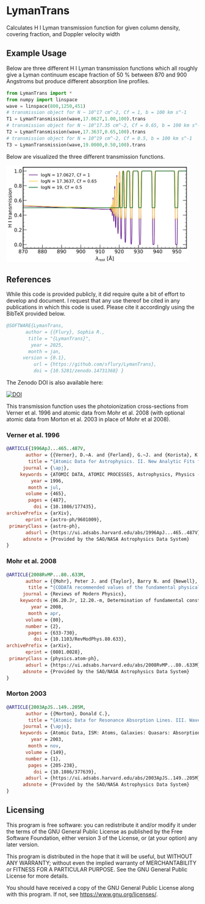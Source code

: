 # LymanTrans
Calculates H I Lyman transmission function for given column density, 
covering fraction, and Doppler velocity width

## Example Usage

Below are three different H I Lyman transmission functions which all
roughly give a Lyman continuum escape fraction of 50 % between 870 
and 900 Angstroms but produce different absorption line profiles.

``` python
from LymanTrans import *
from numpy import linspace
wave = linspace(800,1250,451)
# transmission object for N ~ 10^17 cm^-2, Cf = 1, b = 100 km s^-1
T1 = LymanTransmission(wave,17.0627,1.00,100).trans
# transmission object for N ~ 10^17.35 cm^-2, Cf = 0.65, b = 100 km s^-1
T2 = LymanTransmission(wave,17.3637,0.65,100).trans
# transmission object for N = 10^19 cm^-2, Cf = 0.5, b = 100 km s^-1
T3 = LymanTransmission(wave,19.0000,0.50,100).trans
```

Below are visualized the three different transmission functions.

<img width="480" alt="image of three different H I Lyman transmission functions for LyC escape of 50%" src="https://github.com/sflury/LymanTrans/blob/main/hi_lyman50.png">

## References

While this code is provided publicly, it did require quite a bit of effort to develop 
and document. I request that any use thereof be cited in any publications in which 
this code is used. Please cite it accordingly using the BibTeX provided below.

``` bibtex
@SOFTWARE{LymanTrans,
       author = {{Flury}, Sophia R.,
        title = "{LymanTrans}",
         year = 2025,
        month = jan,
      version = {0.1},
          url = {https://github.com/sflury/LymanTrans},
          doi = {10.5281/zenodo.14731368} }
```

The Zenodo DOI is also available here:

[![DOI](https://zenodo.org/badge/DOI/10.5281/zenodo.14731368.svg)](https://doi.org/10.5281/zenodo.14731368)


This transmission function uses the photoionization cross-sections from 
Verner et al. 1996 and atomic data from Mohr et al. 2008 (with optional
atomic data from Morton et al. 2003 in place of Mohr et al 2008).

### Verner et al. 1996
``` bibtex
@ARTICLE{1996ApJ...465..487V,
       author = {{Verner}, D.~A. and {Ferland}, G.~J. and {Korista}, K.~T. and {Yakovlev}, D.~G.},
        title = "{Atomic Data for Astrophysics. II. New Analytic Fits for Photoionization Cross Sections of Atoms and Ions}",
      journal = {\apj},
     keywords = {ATOMIC DATA, ATOMIC PROCESSES, Astrophysics, Physics - Atomic Physics},
         year = 1996,
        month = jul,
       volume = {465},
        pages = {487},
          doi = {10.1086/177435},
archivePrefix = {arXiv},
       eprint = {astro-ph/9601009},
 primaryClass = {astro-ph},
       adsurl = {https://ui.adsabs.harvard.edu/abs/1996ApJ...465..487V},
      adsnote = {Provided by the SAO/NASA Astrophysics Data System}
}
```

### Mohr et al. 2008
``` bibtex
@ARTICLE{2008RvMP...80..633M,
       author = {{Mohr}, Peter J. and {Taylor}, Barry N. and {Newell}, David B.},
        title = "{CODATA recommended values of the fundamental physical constants: 2006}",
      journal = {Reviews of Modern Physics},
     keywords = {06.20.Jr, 12.20.-m, Determination of fundamental constants, Quantum electrodynamics, Physics - Atomic Physics, Physics - Chemical Physics, Physics - Data Analysis, Statistics and Probability},
         year = 2008,
        month = apr,
       volume = {80},
       number = {2},
        pages = {633-730},
          doi = {10.1103/RevModPhys.80.633},
archivePrefix = {arXiv},
       eprint = {0801.0028},
 primaryClass = {physics.atom-ph},
       adsurl = {https://ui.adsabs.harvard.edu/abs/2008RvMP...80..633M},
      adsnote = {Provided by the SAO/NASA Astrophysics Data System}
}
```

### Morton 2003
``` bibtex
@ARTICLE{2003ApJS..149..205M,
       author = {{Morton}, Donald C.},
        title = "{Atomic Data for Resonance Absorption Lines. III. Wavelengths Longward of the Lyman Limit for the Elements Hydrogen to Gallium}",
      journal = {\apjs},
     keywords = {Atomic Data, ISM: Atoms, Galaxies: Quasars: Absorption Lines, Stars: Atmospheres, Ultraviolet: General},
         year = 2003,
        month = nov,
       volume = {149},
       number = {1},
        pages = {205-238},
          doi = {10.1086/377639},
       adsurl = {https://ui.adsabs.harvard.edu/abs/2003ApJS..149..205M},
      adsnote = {Provided by the SAO/NASA Astrophysics Data System}
}
```

## Licensing
This program is free software: you can redistribute it and/or modify it under the terms of the GNU General Public License as published by the Free Software Foundation, either version 3 of the License, or (at your option) any later version.

This program is distributed in the hope that it will be useful, but WITHOUT ANY WARRANTY; without even the implied warranty of MERCHANTABILITY or FITNESS FOR A PARTICULAR PURPOSE. See the GNU General Public License for more details.

You should have received a copy of the GNU General Public License along with this program. If not, see <https://www.gnu.org/licenses/>.
